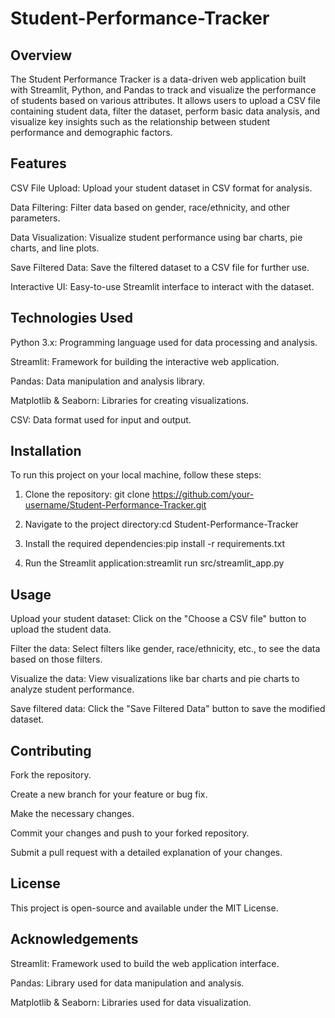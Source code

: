 # Student-Performance-Tracker

## Overview
The Student Performance Tracker is a data-driven web application built with Streamlit, Python, and Pandas to track and visualize the performance of students based on various attributes. It allows users to upload a CSV file containing student data, filter the dataset, perform basic data analysis, and visualize key insights such as the relationship between student performance and demographic factors.

## Features
CSV File Upload: Upload your student dataset in CSV format for analysis.

Data Filtering: Filter data based on gender, race/ethnicity, and other parameters.

Data Visualization: Visualize student performance using bar charts, pie charts, and line plots.

Save Filtered Data: Save the filtered dataset to a CSV file for further use.

Interactive UI: Easy-to-use Streamlit interface to interact with the dataset.

## Technologies Used
Python 3.x: Programming language used for data processing and analysis.

Streamlit: Framework for building the interactive web application.

Pandas: Data manipulation and analysis library.

Matplotlib & Seaborn: Libraries for creating visualizations.

CSV: Data format used for input and output.

## Installation
To run this project on your local machine, follow these steps:
1. Clone the repository: git clone https://github.com/your-username/Student-Performance-Tracker.git

2. Navigate to the project directory:cd Student-Performance-Tracker

3. Install the required dependencies:pip install -r requirements.txt

4. Run the Streamlit application:streamlit run src/streamlit_app.py


## Usage
Upload your student dataset: Click on the "Choose a CSV file" button to upload the student data.

Filter the data: Select filters like gender, race/ethnicity, etc., to see the data based on those filters.

Visualize the data: View visualizations like bar charts and pie charts to analyze student performance.

Save filtered data: Click the "Save Filtered Data" button to save the modified dataset.

## Contributing
Fork the repository.

Create a new branch for your feature or bug fix.

Make the necessary changes.

Commit your changes and push to your forked repository.

Submit a pull request with a detailed explanation of your changes.

## License
This project is open-source and available under the MIT License.

## Acknowledgements
Streamlit: Framework used to build the web application interface.

Pandas: Library used for data manipulation and analysis.

Matplotlib & Seaborn: Libraries used for data visualization.
